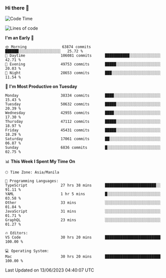 ### Hi there 👋

<!--START_SECTION:waka-->
![Code Time](http://img.shields.io/badge/Code%20Time-4%2C062%20hrs%2040%20mins-blue)

![Lines of code](https://img.shields.io/badge/From%20Hello%20World%20I%27ve%20Written-100.9%20million%20lines%20of%20code-blue)

**I'm an Early 🐤** 

```text
🌞 Morning                63874 commits       ██████░░░░░░░░░░░░░░░░░░░   25.72 % 
🌆 Daytime                106081 commits      ███████████░░░░░░░░░░░░░░   42.71 % 
🌃 Evening                49753 commits       █████░░░░░░░░░░░░░░░░░░░░   20.03 % 
🌙 Night                  28653 commits       ███░░░░░░░░░░░░░░░░░░░░░░   11.54 % 
```
📅 **I'm Most Productive on Tuesday** 

```text
Monday                   38334 commits       ████░░░░░░░░░░░░░░░░░░░░░   15.43 % 
Tuesday                  50632 commits       █████░░░░░░░░░░░░░░░░░░░░   20.39 % 
Wednesday                42955 commits       ████░░░░░░░░░░░░░░░░░░░░░   17.30 % 
Thursday                 47112 commits       █████░░░░░░░░░░░░░░░░░░░░   18.97 % 
Friday                   45431 commits       █████░░░░░░░░░░░░░░░░░░░░   18.29 % 
Saturday                 17061 commits       ██░░░░░░░░░░░░░░░░░░░░░░░   06.87 % 
Sunday                   6836 commits        █░░░░░░░░░░░░░░░░░░░░░░░░   02.75 % 
```


📊 **This Week I Spent My Time On** 

```text
🕑︎ Time Zone: Asia/Manila

💬 Programming Languages: 
TypeScript               27 hrs 38 mins      ███████████████████████░░   91.11 % 
YAML                     1 hr 5 mins         █░░░░░░░░░░░░░░░░░░░░░░░░   03.58 % 
Other                    33 mins             ░░░░░░░░░░░░░░░░░░░░░░░░░   01.84 % 
JavaScript               31 mins             ░░░░░░░░░░░░░░░░░░░░░░░░░   01.71 % 
GraphQL                  23 mins             ░░░░░░░░░░░░░░░░░░░░░░░░░   01.27 % 

🔥 Editors: 
VS Code                  30 hrs 20 mins      █████████████████████████   100.00 % 

💻 Operating System: 
Mac                      30 hrs 20 mins      █████████████████████████   100.00 % 
```


 Last Updated on 13/06/2023 04:40:07 UTC
<!--END_SECTION:waka-->


<!--
**rad182/rad182** is a ✨ _special_ ✨ repository because its `README.md` (this file) appears on your GitHub profile.

Here are some ideas to get you started:

- 🔭 I’m currently working on ...
- 🌱 I’m currently learning ...
- 👯 I’m looking to collaborate on ...
- 🤔 I’m looking for help with ...
- 💬 Ask me about ...
- 📫 How to reach me: ...
- 😄 Pronouns: ...
- ⚡ Fun fact: ...
-->
